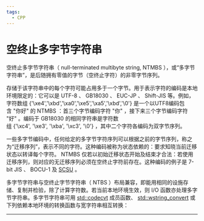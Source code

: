 ```yaml
---
tags:
  - CPP
---
```


# 空终止多字节字符串

空终止多字节字符串（ null-terminated multibyte string, NTMBS ），或“多字节字符串”，是后随拥有零值的字节（空终止字符）的非零字节序列。

存储于该字符串中的每个字符可能占用多于一个字节。用于表示字符的编码是本地环境限定的：它可以是 UTF-8 、 GB18030 、 EUC-JP 、 Shift-JIS 等。例如，字符数组 {'\xe4','\xbd','\xa0','\xe5','\xa5','\xbd','\0'} 是一个以UTF8编码包含 "你好" 的 NTMBS ：首三个字节编码字符 "你" ，接下来三个字节编码字符 "好" 。编码于 GB18030 的相同字符串是字符数组 {'\xc4', '\xe3', '\xba', '\xc3', '\0'} ，其中二个字符各编码为双字节序列。

一些多字节编码中，任何给定的多字节字符序列可以根据之前的字节序列，称之为“迁移序列”，表示不同的字符。这种编码被称为状态依赖的：要求知晓当前迁移状态以转译每个字符。 NTMBS 仅若以初始迁移状态开始及结束才合法：若使用迁移序列，则对应的无迁移序列必须在空终止字符前存在。这种编码的例子是 7-bit JIS 、 BOCU-1 及 [SCSU](http://www.unicode.org/reports/tr6) 。

多字节字符串与空终止字节字符串（ NTBS ）布局兼容，即能用相同的设施存储、复制并检验，除了计算字符数。若当前本地环境生效，则 I/O 函数亦处理多字节字符串。多字节字符串可用 [std::codecvt](https://www.apiref.com/cpp-zh/cpp/locale/codecvt.html "cpp/locale/codecvt") 成员函数、 [std::wstring_convert](https://www.apiref.com/cpp-zh/cpp/locale/wstring_convert.html "cpp/locale/wstring convert") 或下列依赖本地环境的转换函数与宽字符串相互转换：

---

